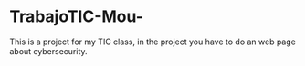 # TrabajoTIC-Mou-
This is a project for my TIC class, in the project you have to do an web page about cybersecurity.
